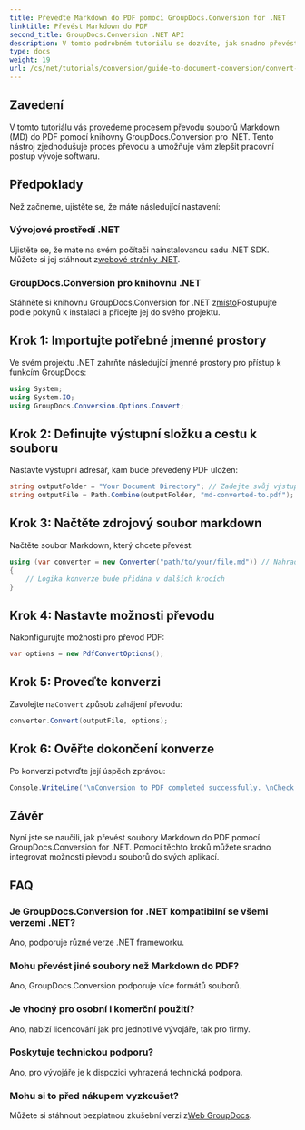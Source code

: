 ```yaml
---
title: Převeďte Markdown do PDF pomocí GroupDocs.Conversion for .NET
linktitle: Převést Markdown do PDF
second_title: GroupDocs.Conversion .NET API
description: V tomto podrobném tutoriálu se dozvíte, jak snadno převést soubory Markdown (MD) do formátu PDF (Portable Document Format) pomocí knihovny GroupDocs.Conversion pro .NET.
type: docs
weight: 19
url: /cs/net/tutorials/conversion/guide-to-document-conversion/convert-markdown-to-pdf/
---
```

## Zavedení

V tomto tutoriálu vás provedeme procesem převodu souborů Markdown (MD) do PDF pomocí knihovny GroupDocs.Conversion pro .NET. Tento nástroj zjednodušuje proces převodu a umožňuje vám zlepšit pracovní postup vývoje softwaru.

## Předpoklady

Než začneme, ujistěte se, že máte následující nastavení:

### Vývojové prostředí .NET
 Ujistěte se, že máte na svém počítači nainstalovanou sadu .NET SDK. Můžete si jej stáhnout z[webové stránky .NET](https://dotnet.microsoft.com/download).

### GroupDocs.Conversion pro knihovnu .NET
 Stáhněte si knihovnu GroupDocs.Conversion for .NET z[místo](https://releases.groupdocs.com/conversion/net/)Postupujte podle pokynů k instalaci a přidejte jej do svého projektu.

## Krok 1: Importujte potřebné jmenné prostory
Ve svém projektu .NET zahrňte následující jmenné prostory pro přístup k funkcím GroupDocs:

```csharp
using System;
using System.IO;
using GroupDocs.Conversion.Options.Convert;
```

## Krok 2: Definujte výstupní složku a cestu k souboru
Nastavte výstupní adresář, kam bude převedený PDF uložen:

```csharp
string outputFolder = "Your Document Directory"; // Zadejte svůj výstupní adresář
string outputFile = Path.Combine(outputFolder, "md-converted-to.pdf");
```

## Krok 3: Načtěte zdrojový soubor markdown
Načtěte soubor Markdown, který chcete převést:

```csharp
using (var converter = new Converter("path/to/your/file.md")) // Nahraďte svou cestou k souboru MD
{
    // Logika konverze bude přidána v dalších krocích
}
```

## Krok 4: Nastavte možnosti převodu
Nakonfigurujte možnosti pro převod PDF:

```csharp
var options = new PdfConvertOptions();
```

## Krok 5: Proveďte konverzi
 Zavolejte na`Convert` způsob zahájení převodu:

```csharp
converter.Convert(outputFile, options);
```

## Krok 6: Ověřte dokončení konverze
Po konverzi potvrďte její úspěch zprávou:

```csharp
Console.WriteLine("\nConversion to PDF completed successfully. \nCheck output in {0}", outputFolder);
```

## Závěr
Nyní jste se naučili, jak převést soubory Markdown do PDF pomocí GroupDocs.Conversion for .NET. Pomocí těchto kroků můžete snadno integrovat možnosti převodu souborů do svých aplikací.

## FAQ

### Je GroupDocs.Conversion for .NET kompatibilní se všemi verzemi .NET?
Ano, podporuje různé verze .NET frameworku.

### Mohu převést jiné soubory než Markdown do PDF?
Ano, GroupDocs.Conversion podporuje více formátů souborů.

### Je vhodný pro osobní i komerční použití?
Ano, nabízí licencování jak pro jednotlivé vývojáře, tak pro firmy.

### Poskytuje technickou podporu?
Ano, pro vývojáře je k dispozici vyhrazená technická podpora.

### Mohu si to před nákupem vyzkoušet?
 Můžete si stáhnout bezplatnou zkušební verzi z[Web GroupDocs](https://releases.groupdocs.com/conversion/net/).